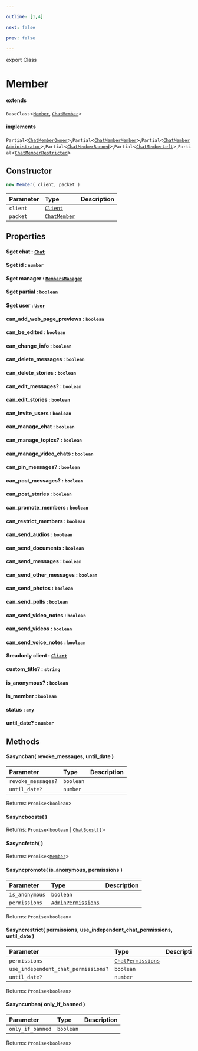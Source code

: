 ```yaml
---

outline: [1,4]

next: false

prev: false

---
```


export Class
# Member
#### extends
 `BaseClass`\<[`Member`](./Member.md), [`ChatMember`](../type-aliases/ChatMember.md)\>
#### implements
 `Partial`\<[`ChatMemberOwner`](../interfaces/ChatMemberOwner.md)\>,`Partial`\<[`ChatMemberMember`](../interfaces/ChatMemberMember.md)\>,`Partial`\<[`ChatMemberAdministrator`](../interfaces/ChatMemberAdministrator.md)\>,`Partial`\<[`ChatMemberBanned`](../interfaces/ChatMemberBanned.md)\>,`Partial`\<[`ChatMemberLeft`](../interfaces/ChatMemberLeft.md)\>,`Partial`\<[`ChatMemberRestricted`](../interfaces/ChatMemberRestricted.md)\>

## Constructor
 ```ts
 new Member( client, packet )
 ```
 
 | Parameter | Type | Description |
| :--- | :--- | :--- |
| `client` | [`Client`](./Client.md) | |
| `packet` | [`ChatMember`](../type-aliases/ChatMember.md) | |

## Properties

#### $get chat : [`Chat`](../type-aliases/Chat.md)

#### $get id : `number`

#### $get manager : [`MembersManager`](./MembersManager.md)

#### $get partial : `boolean`

#### $get user : [`User`](./User.md)

#### can_add_web_page_previews : `boolean`

#### can_be_edited : `boolean`

#### can_change_info : `boolean`

#### can_delete_messages : `boolean`

#### can_delete_stories : `boolean`

#### can_edit_messages? : `boolean`

#### can_edit_stories : `boolean`

#### can_invite_users : `boolean`

#### can_manage_chat : `boolean`

#### can_manage_topics? : `boolean`

#### can_manage_video_chats : `boolean`

#### can_pin_messages? : `boolean`

#### can_post_messages? : `boolean`

#### can_post_stories : `boolean`

#### can_promote_members : `boolean`

#### can_restrict_members : `boolean`

#### can_send_audios : `boolean`

#### can_send_documents : `boolean`

#### can_send_messages : `boolean`

#### can_send_other_messages : `boolean`

#### can_send_photos : `boolean`

#### can_send_polls : `boolean`

#### can_send_video_notes : `boolean`

#### can_send_videos : `boolean`

#### can_send_voice_notes : `boolean`

#### $readonly client : [`Client`](./Client.md)

#### custom_title? : `string`

#### is_anonymous? : `boolean`

#### is_member : `boolean`

#### status : `any`

#### until_date? : `number`

## Methods

#### $asyncban( revoke_messages, until_date )

| Parameter | Type | Description |
| :--- | :--- | :--- |
| `revoke_messages?` | `boolean` | |
| `until_date?` | `number` | |

Returns: `Promise`\<`boolean`\>

#### $asyncboosts( )

Returns: `Promise`\<`boolean` \| [`ChatBoost[]`](./ChatBoost.md)\>

#### $asyncfetch( )

Returns: `Promise`\<[`Member`](./Member.md)\>

#### $asyncpromote( is_anonymous, permissions )

| Parameter | Type | Description |
| :--- | :--- | :--- |
| `is_anonymous` | `boolean` | |
| `permissions` | [`AdminPermissions`](../interfaces/AdminPermissions.md) | |

Returns: `Promise`\<`boolean`\>

#### $asyncrestrict( permissions, use_independent_chat_permissions, until_date )

| Parameter | Type | Description |
| :--- | :--- | :--- |
| `permissions` | [`ChatPermissions`](./ChatPermissions.md) | |
| `use_independent_chat_permissions?` | `boolean` | |
| `until_date?` | `number` | |

Returns: `Promise`\<`boolean`\>

#### $asyncunban( only_if_banned )

| Parameter | Type | Description |
| :--- | :--- | :--- |
| `only_if_banned` | `boolean` | |

Returns: `Promise`\<`boolean`\>
